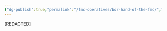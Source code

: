 ```yaml
---
{"dg-publish":true,"permalink":"/fmc-operatives/bor-hand-of-the-fmc/","noteIcon":""}
---
```


[REDACTED]